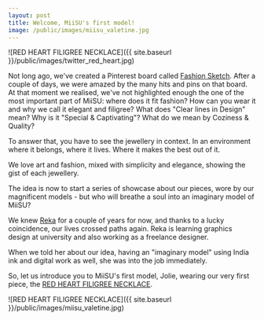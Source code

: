 ```yaml
---
layout: post
title: Welcome, MiiSU's first model!
image: /public/images/miisu_valetine.jpg
---
```


![RED HEART FILIGREE NECKLACE]({{ site.baseurl }}/public/images/twitter_red_heart.jpg)

Not long ago, we've created a Pinterest board called [Fashion Sketch](https://uk.pinterest.com/MiiSUjewel/fashion-sketch/). After a couple of days, we were amazed by the many hits and pins on that board. At that moment we realised, we've not highlighted enough the one of the most important part of MiiSU: where does it fit fashion? How can you wear it and why we call it elegant and filigree? What does "Clear lines in Design" mean? Why is it "Special & Captivating"? What do we mean by Coziness & Quality?

To answer that, you have to see the jewellery in context. In an environment where it belongs, where it lives. Where it makes the best out of it.

We love art and fashion, mixed with simplicity and elegance, showing the gist of each jewellery.

The idea is now to start a series of showcase about our pieces, wore by our magnificent models - but who will breathe a soul into an imaginary model of MiiSU?

We knew [Reka](mailto:imreka.design__at__gmail.com) for a couple of years for now, and thanks to a lucky coincidence, our lives crossed paths again. Reka is learning graphics design at university and also working as a freelance designer.

When we told her about our idea, having an "imaginary model" using India ink and digital work as well, she was into the job immediately.

So, let us introduce you to MiiSU's first model, Jolie, wearing our very first piece, the [RED HEART FILIGREE NECKLACE](http://miisu.co.uk/red-heart-filigree).

![RED HEART FILIGREE NECKLACE]({{ site.baseurl }}/public/images/miisu_valetine.jpg)
